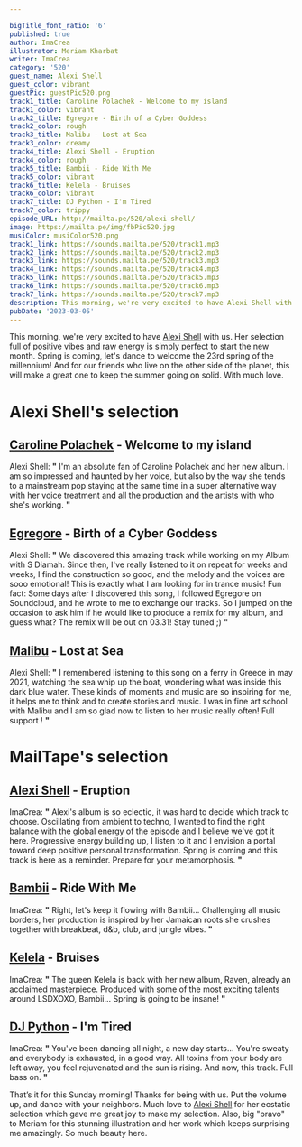 ```yaml
---

bigTitle_font_ratio: '6'
published: true
author: ImaCrea
illustrator: Meriam Kharbat
writer: ImaCrea
category: '520'
guest_name: Alexi Shell
guest_color: vibrant
guestPic: guestPic520.png
track1_title: Caroline Polachek - Welcome to my island
track1_color: vibrant
track2_title: Egregore - Birth of a Cyber Goddess
track2_color: rough
track3_title: Malibu - Lost at Sea
track3_color: dreamy
track4_title: Alexi Shell - Eruption
track4_color: rough
track5_title: Bambii - Ride With Me
track5_color: vibrant
track6_title: Kelela - Bruises
track6_color: vibrant
track7_title: DJ Python - I'm Tired
track7_color: trippy
episode_URL: http://mailta.pe/520/alexi-shell/
image: https://mailta.pe/img/fbPic520.jpg
musiColor: musiColor520.png
track1_link: https://sounds.mailta.pe/520/track1.mp3
track2_link: https://sounds.mailta.pe/520/track2.mp3
track3_link: https://sounds.mailta.pe/520/track3.mp3
track4_link: https://sounds.mailta.pe/520/track4.mp3
track5_link: https://sounds.mailta.pe/520/track5.mp3
track6_link: https://sounds.mailta.pe/520/track6.mp3
track7_link: https://sounds.mailta.pe/520/track7.mp3
description: This morning, we're very excited to have Alexi Shell with us. Her selection full of positive vibes and raw energy is simply perfect to start the new month. Spring is coming, let's dance to welcome the 23rd spring of the millennium! And for our friends who live on the other side of the planet, this will make a great one to keep the summer going on solid. With much love.
pubDate: '2023-03-05'
---
```

This morning, we're very excited to have [Alexi Shell](https://alexishell.bandcamp.com/album/sirens) with us. Her selection full of positive vibes and raw energy is simply perfect to start the new month. Spring is coming, let's dance to welcome the 23rd spring of the millennium! And for our friends who live on the other side of the planet, this will make a great one to keep the summer going on solid. With much love.

# Alexi Shell's selection

## [Caroline Polachek](https://carolinepolachek.bandcamp.com/album/desire-i-want-to-turn-into-you) - Welcome to my island

Alexi Shell: **"** I'm an absolute fan of Caroline Polachek and her new album. I am so impressed and haunted by her voice, but also by the way she tends to a mainstream pop staying at the same time in a super alternative way with her voice treatment and all the production and the artists with who she's working. **"** 


## [Egregore](https://egregore.bandcamp.com/) - Birth of a Cyber Goddess

Alexi Shell: **"** We discovered this amazing track while working on my Album with S Diamah. Since then, I've really listened to it on repeat for weeks and weeks, I find the construction so good, and the melody and the voices are sooo emotional! This is exactly what I am looking for in trance music! Fun fact: Some days after I discovered this song, I followed Egregore on Soundcloud, and he wrote to me to exchange our tracks. So I jumped on the occasion to ask him if he would like to produce a remix for my album, and guess what? The remix will be out on 03.31! Stay tuned ;) **"** 

## [Malibu](https://mmmmalibu.bandcamp.com/album/one-life-2) - Lost at Sea

Alexi Shell: **"** I remembered listening to this song on a ferry in Greece in may 2021, watching the sea whip up the boat, wondering what was inside this dark blue water. These kinds of moments and music are so inspiring for me, it helps me to think and to create stories and music. I was in fine art school with Malibu and I am so glad now to listen to her music really often! Full support ! **"** 

# MailTape's selection

## [Alexi Shell](https://alexishell.bandcamp.com/album/sirens) - Eruption

ImaCrea: **"** Alexi's album is so eclectic, it was hard to decide which track to choose. Oscillating from ambient to techno, I wanted to find the right balance with the global energy of the episode and I believe we've got it here. Progressive energy building up, I listen to it and I envision a portal toward deep positive personal transformation. Spring is coming and this track is here as a reminder. Prepare for your metamorphosis. **"** 

## [Bambii](https://bambiibambii.bandcamp.com/track/ride-with-me) - Ride With Me

ImaCrea: **"** Right, let's keep it flowing with Bambii... Challenging all music borders, her production is inspired by her Jamaican roots she crushes together with breakbeat, d&b, club, and jungle vibes. **"** 

## [Kelela](https://kelela.bandcamp.com/album/raven) - Bruises

ImaCrea: **"** The queen Kelela is back with her new album, Raven, already an acclaimed masterpiece. Produced with some of the most exciting talents around LSDXOXO, Bambii... Spring is going to be insane! **"** 


## [DJ Python](https://worldwideunlimited.bandcamp.com/album/esplit-ep) - I'm Tired

ImaCrea: **"** You've been dancing all night, a new day starts... You're sweaty and everybody is exhausted, in a good way. All toxins from your body are left away, you feel rejuvenated and the sun is rising. And now, this track. Full bass on. **"** 

That’s it for this Sunday morning! Thanks for being with us. Put the volume up, and dance with your neighbors. Much love to [Alexi Shell](https://alexishell.bandcamp.com/album/sirens) for her ecstatic selection which gave me great joy to make my selection. Also, big "bravo" to Meriam for this stunning illustration and her work which keeps surprising me amazingly. So much beauty here.
